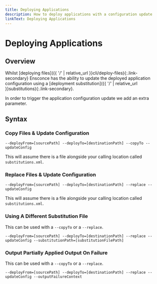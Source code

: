 ```yaml
---
title: Deploying Applications
description: How to deploy applications with a configuration update
linkText: Deploying Applications
---
```


# Deploying Applications

## Overview

Whilst [deploying files]({{ '/' | relative_url }}cli/deploy-files){:.link-secondary} Ensconce has the ability to update the deployed application configuration using a  [deployment substitution]({{ '/' | relative_url }}substitutions){:.link-secondary}.

In order to trigger the application configuration update we add an extra parameter.

## Syntax

### Copy Files & Update Configuration

`--deployFrom=[sourcePath] --deployTo=[destinationPath] --copyTo --updateConfig`

This will assume there is a file alongside your calling location called `substitutions.xml`.

### Replace Files & Update Configuration

`--deployFrom=[sourcePath] --deployTo=[destinationPath] --replace --updateConfig`

This will assume there is a file alongside your calling location called `substitutions.xml`.

### Using A Different Substitution File

This can be used with a `--copyTo` or a `--replace`.

`--deployFrom=[sourcePath] --deployTo=[destinationPath] --replace --updateConfig --substitutionPath=[substitutionFilePath]`

### Output Partially Applied Output On Failure

This can be used with a `--copyTo` or a `--replace`.

`--deployFrom=[sourcePath] --deployTo=[destinationPath] --replace --updateConfig --outputFailureContext`
